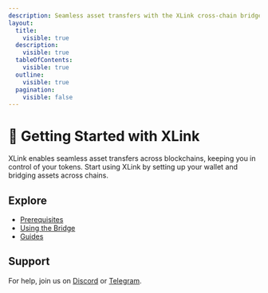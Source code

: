 ```yaml
---
description: Seamless asset transfers with the XLink cross-chain bridge.
layout:
  title:
    visible: true
  description:
    visible: true
  tableOfContents:
    visible: true
  outline:
    visible: true
  pagination:
    visible: false
---
```


# 🚀 Getting Started with XLink

XLink enables seamless asset transfers across blockchains, keeping you in control of your tokens. Start using XLink by setting up your wallet and bridging assets across chains.

## Explore

- [Prerequisites](prerequisites.md)
- [Using the Bridge](using-the-bridge.md)
- [Guides](guides/)

## Support

For help, join us on [Discord](https://discord.com/invite/xlink) or [Telegram](https://x.com/XLinkbtc).